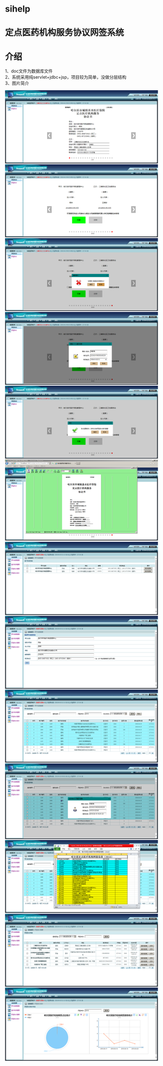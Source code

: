 # sihelp
定点医药机构服务协议网签系统
======
介绍
======
1、doc文件为数据库文件<br>
2、系统采用纯servlet+jdbc+jsp，项目较为简单，没做分层结构<br>
3、图片简介<br>

![](https://github.com/yinsehng/sihelp/blob/master/doc/image/Y1430_shouye.png)
![](https://github.com/yinsehng/sihelp/blob/master/doc/image/Y1430_weiye.png)
![](https://github.com/yinsehng/sihelp/blob/master/doc/image/Y1430_readxieyi.png)
![](https://github.com/yinsehng/sihelp/blob/master/doc/image/Y1430_gereninfo.png)
![](https://github.com/yinsehng/sihelp/blob/master/doc/image/Y1430_xieyisuccess.png)
![](https://github.com/yinsehng/sihelp/blob/master/doc/image/Y1430_xieyiprint.png)
![](https://github.com/yinsehng/sihelp/blob/master/doc/image/admin_jinfoshow.png)
![](https://github.com/yinsehng/sihelp/blob/master/doc/image/admin_jinfoedit.png)
![](https://github.com/yinsehng/sihelp/blob/master/doc/image/admin_usermanger.png)
![](https://github.com/yinsehng/sihelp/blob/master/doc/image/admin_usermanagerinfo.png)
![](https://github.com/yinsehng/sihelp/blob/master/doc/image/admin_usermanagerdaochu.png)
![](https://github.com/yinsehng/sihelp/blob/master/doc/image/admin_xieyimanager.png)
![](https://github.com/yinsehng/sihelp/blob/master/doc/image/admin_xieyicount.png)
